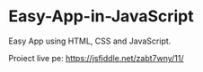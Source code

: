 # Easy-App-in-JavaScript
Easy App using HTML, CSS and JavaScript.

Proiect live pe: https://jsfiddle.net/zabt7wny/11/
